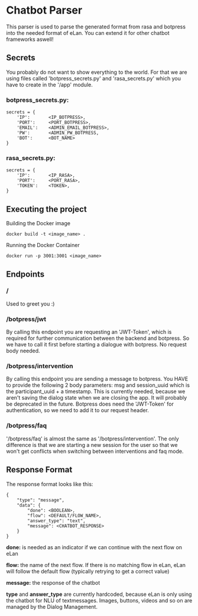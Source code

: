 # Chatbot Parser

This parser is used to parse the generated format from rasa and botpress into the needed format of eLan. You can extend
it for other chatbot frameworks aswell!


## Secrets
You probably do not want to show everything to the world. For that we are using files called 'botpress_secrets.py'
and 'rasa_secrets.py' which you have to create in the '/app' module.

### botpress_secrets.py:
```
secrets = {
    'IP':       <IP_BOTPRESS>,
    'PORT':     <PORT_BOTPRESS>,
    'EMAIL':    <ADMIN_EMAIL_BOTPRESS>,
    'PW':       <ADMIN_PW_BOTPRESS,
    'BOT':      <BOT_NAME>
}
```

### rasa_secrets.py:
```
secrets = {
    'IP':       <IP_RASA>,
    'PORT':     <PORT_RASA>,
    'TOKEN':    <TOKEN>,
}
```

## Executing the project

Building the Docker image
```
docker build -t <image_name> . 
```
Running the Docker Container
```
docker run -p 3001:3001 <image_name>
```

## Endpoints
### /
Used to greet you :)

### /botpress/jwt
By calling this endpoint you are requesting an 'JWT-Token', which is required for further communication between the backend and botpress.
So we have to call it first before starting a dialogue with botpress.
No request body needed.

### /botpress/intervention
By calling this endpoint you are sending a message to botpress. You HAVE to provide the following 2 body parameters: msg and session_uuid
which is the participant_uuid + a timestamp. This is currently needed, because we aren't saving the dialog state when we are closing the app. 
It will probably be deprecated in the future. Botpress does need the 'JWT-Token' for authentication, so we need to add it to our request header.

### /botpress/faq
'/botpress/faq' is almost the same as '/botpress/intervention'. The only difference is that we are starting a new session for the user so that we won't get conflicts
when switching between interventions and faq mode.



## Response Format
The response format looks like this:
```
{
    "type": "message",
    "data": {
        "done": <BOOLEAN>,
        "flow": <DEFAULT/FLOW_NAME>,
        "answer_type": "text",
        "message": <CHATBOT_RESPONSE>
    }
}
```
**done:** is needed as an indicator if we can continue with the next flow on eLan

**flow:** the name of the next flow. If there is no matching flow in eLan, eLan will follow the default flow 
(typically retrying to get a correct value)

**message:** the response of the chatbot

**type** and **answer_type** are currently hardcoded, because eLan is only using the chatbot for NLU of textmessages.
Images, buttons, videos and so on are managed by the Dialog Management.